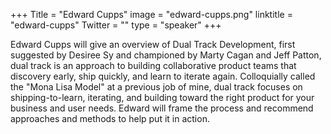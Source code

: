 +++
Title = "Edward Cupps"
image = "edward-cupps.png"
linktitle = "edward-cupps"
Twitter = ""
type = "speaker"
+++

Edward Cupps will give an overview of Dual Track Development, first suggested by Desiree Sy and championed by Marty
Cagan and Jeff Patton, dual track is an approach to building collaborative product teams that discovery early, ship
quickly, and learn to iterate again. Colloquially called the "Mona Lisa Model" at a previous job of mine, dual track
focuses on shipping-to-learn, iterating, and building toward the right product for your business and user needs. Edward
will frame the process and recommend approaches and methods to help put it in action.
